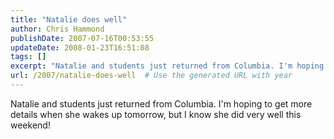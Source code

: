 ```yaml
---
title: "Natalie does well"
author: Chris Hammond
publishDate: 2007-07-16T00:53:55
updateDate: 2008-01-23T16:51:08
tags: []
excerpt: "Natalie and students just returned from Columbia. I'm hoping to get more details when she wakes up tomorrow, but I know she did very well this..."
url: /2007/natalie-does-well  # Use the generated URL with year
---
```

<p>Natalie and students just returned from Columbia. I'm hoping to get more details when she wakes up tomorrow, but I know she did very well this weekend!</p>
